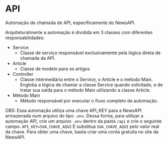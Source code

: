 # API

Automação de chamada de API, especificamente do NewsAPI.

Arquiteturalmente a automação é dividida em 3 classes com diferentes responsabilidades:
- Service
    - Classe de serviço responsável exclusivamente pela lógica direta de chamada da API.
- Article
    - Classe de modelo para os artigos
- Controller
    - Classe intermediária entre o Service, o Article e o método Main. Engloba a lógica de chamar a classe Service quando solicitado, e de tratar sua saída para o método Main utilizando a classe Article.
- Método Main
    - Método responsável por executar o fluxo completo da automação.

OBS: Essa automação utiliza uma chave API_KEY para a NewsAPI armazenada num arquivo do tipo ```.env```. 
    Dessa forma, para utilizar a automação API, crie um arquivo ```.env``` dentro da pasta ```/api``` e crie o seguinte campo:
    ```
    API_KEY=SUA_CHAVE_AQUI
    ```
    E substitua ```SUA_CHAVE_AQUI``` pelo valor real da chave.
    Para obter uma chave, basta criar uma conta gratuita no site da NewsAPI.